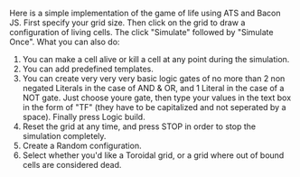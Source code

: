 Here is a simple implementation of the game of life using ATS and Bacon JS.
First specify your grid size.
Then click on the grid to draw a configuration of living cells. The click "Simulate" followed
by "Simulate Once".
What you can also do:
1. You can make a cell alive or kill a cell at any point during the simulation.
2. You can add predefined templates.
3. You can create very very very basic logic gates of no more than 2 non negated Literals in the case of AND & OR,
   and 1 Literal in the case of a NOT gate. Just choose youre gate, then type your values in the text box
   in the form of "TF" (they have to be capitalized and not seperated by a space). Finally press Logic build.
4. Reset the grid at any time, and press STOP in order to stop the simulation completely.
5. Create a Random configuration.
6. Select whether you'd like a Toroidal grid, or a grid where out of bound cells are considered dead.
